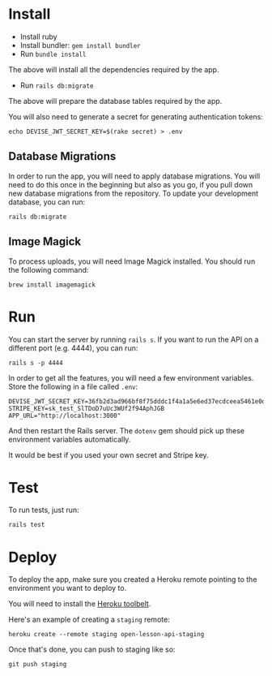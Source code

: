 # Install

- Install ruby
- Install bundler: `gem install bundler`
- Run `bundle install`

The above will install all the dependencies required by the app.

- Run `rails db:migrate`

The above will prepare the database tables required by the app.

You will also need to generate a secret for generating authentication tokens:

    echo DEVISE_JWT_SECRET_KEY=$(rake secret) > .env


## Database Migrations

In order to run the app, you will need to apply database migrations. You will need to do this once in the beginning but also as you go, if you pull down new database migrations from the repository. To update your development database, you can run:

    rails db:migrate

## Image Magick

To process uploads, you will need Image Magick installed. You should run the following command:

    brew install imagemagick

# Run


You can start the server by running `rails s`. If you want to run the API on a different port (e.g. 4444), you can run:

    rails s -p 4444


In order to get all the features, you will need a few environment variables. Store the following in a file called `.env`:

```
DEVISE_JWT_SECRET_KEY=36fb2d3ad966bf8f75dddc1f4a1a5e6ed37ecdceea5461e0d9e2c25c80bc497aa9f576b2d0cc95e5a49e8ba7b67ccaa6c907e91610c56389969e30539659c696
STRIPE_KEY=sk_test_SlTDoD7uUc3WUf2f94AphJGB
APP_URL="http://localhost:3000"
```

And then restart the Rails server. The `dotenv` gem should pick up these environment variables automatically.

It would be best if you used your own secret and Stripe key.


# Test

To run tests, just run:

    rails test


# Deploy

To deploy the app, make sure you created a Heroku remote pointing to the environment you want to deploy to.

You will need to install the [Heroku toolbelt](https://devcenter.heroku.com/articles/heroku-cli).

Here's an example of creating a `staging` remote:

    heroku create --remote staging open-lesson-api-staging

Once that's done, you can push to staging like so:

    git push staging
